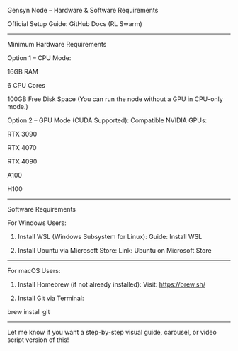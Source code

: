 
Gensyn Node – Hardware & Software Requirements

Official Setup Guide:
GitHub Docs (RL Swarm)


---

Minimum Hardware Requirements

Option 1 – CPU Mode:

16GB RAM

6 CPU Cores

100GB Free Disk Space
(You can run the node without a GPU in CPU-only mode.)


Option 2 – GPU Mode (CUDA Supported):
Compatible NVIDIA GPUs:

RTX 3090

RTX 4070

RTX 4090

A100

H100



---

Software Requirements

For Windows Users:

1. Install WSL (Windows Subsystem for Linux):
Guide: Install WSL


2. Install Ubuntu via Microsoft Store:
Link: Ubuntu on Microsoft Store




---

For macOS Users:

1. Install Homebrew (if not already installed):
Visit: https://brew.sh/


2. Install Git via Terminal:

brew install git




---

Let me know if you want a step-by-step visual guide, carousel, or video script version of this!

